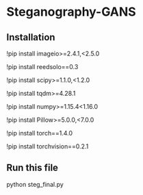 # Steganography-GANS

## Installation 

!pip install imageio>=2.4.1,<2.5.0

!pip install reedsolo==0.3

!pip install scipy>=1.1.0,<1.2.0

!pip install tqdm>=4.28.1

!pip install numpy>=1.15.4<1.16.0

!pip install Pillow>=5.0.0,<7.0.0

!pip install torch==1.4.0

!pip install torchvision==0.2.1

## Run this file

python steg_final.py

